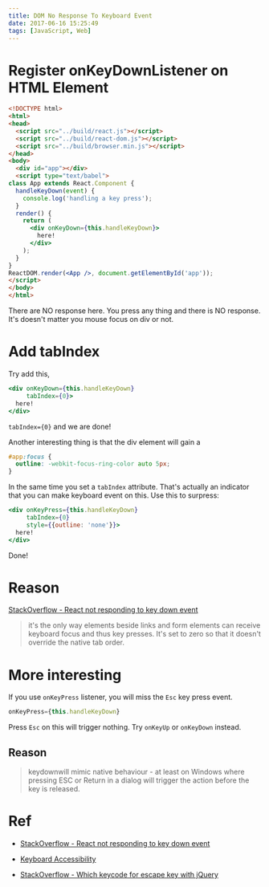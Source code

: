 ```yaml
---
title: DOM No Response To Keyboard Event
date: 2017-06-16 15:25:49
tags: [JavaScript, Web]
---
```


# Register onKeyDownListener on HTML Element

```html
<!DOCTYPE html>
<html>
<head>
  <script src="../build/react.js"></script>
  <script src="../build/react-dom.js"></script>
  <script src="../build/browser.min.js"></script>
</head>
<body>
  <div id="app"></div>
  <script type="text/babel">
class App extends React.Component {
  handleKeyDown(event) {
    console.log('handling a key press');
  }
  render() {
    return (
      <div onKeyDown={this.handleKeyDown}>
        here!
      </div>
    );
  }
}
ReactDOM.render(<App />, document.getElementById('app'));
</script>
</body>
</html>
```

There are NO response here. You press any thing and there is NO response. It's doesn't matter you mouse focus on div or not.



# Add tabIndex

Try add this,

```jsx
<div onKeyDown={this.handleKeyDown}
     tabIndex={0}>
  here!
</div>
```
`tabIndex={0}` and we are done!

Another interesting thing is that the div element will gain a 

```css
#app:focus {
  outline: -webkit-focus-ring-color auto 5px;
}
```

In the same time you set a `tabIndex` attribute. That's actually an indicator that you can make keyboard event on this. Use this to surpress:

```jsx
<div onKeyPress={this.handleKeyDown}
     tabIndex={0}
     style={{outline: 'none'}}>
  here!
</div>
```

Done!

# Reason

[StackOverflow - React not responding to key down event](https://stackoverflow.com/questions/32255075/react-not-responding-to-key-down-event)

> it's the only way elements beside links and form elements can receive keyboard focus and thus key presses. It's set to zero so that it doesn't override the native tab order. 


# More interesting

If you use `onKeyPress` listener, you will miss the `Esc` key press event.

```jsx
onKeyPress={this.handleKeyDown}
```

Press `Esc` on this will trigger nothing. Try `onKeyUp` or `onKeyDown` instead.

## Reason

> keydownwill mimic native behaviour - at least on Windows where pressing ESC or Return in a dialog will trigger the action before the key is released.

# Ref

- [StackOverflow - React not responding to key down event](https://stackoverflow.com/questions/32255075/react-not-responding-to-key-down-event)

- [Keyboard Accessibility](http://webaim.org/techniques/keyboard/tabindex)

- [StackOverflow - Which keycode for escape key with jQuery](https://stackoverflow.com/questions/1160008/which-keycode-for-escape-key-with-jquery)

